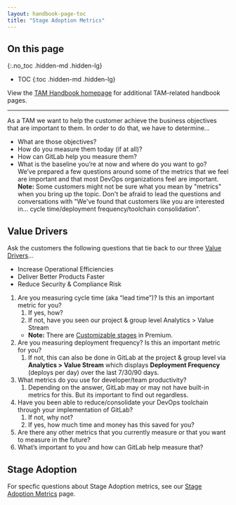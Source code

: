 ```yaml
---
layout: handbook-page-toc
title: "Stage Adoption Metrics"
---
```


## On this page

{:.no_toc .hidden-md .hidden-lg}

- TOC
{:toc .hidden-md .hidden-lg}

View the [TAM Handbook homepage](/handbook/customer-success/tam/) for additional TAM-related handbook pages.

- - -

As a TAM we want to help the customer achieve the business objectives that are important to them. In order to do that, we have to determine…
* What are those objectives?
* How do you measure them today (if at all)?
* How can GitLab help you measure them?
* What is the baseline you’re at now and where do you want to go?  
We’ve prepared a few questions around some of the metrics that we feel are important and that most DevOps organizations feel are important.  
**Note:** Some customers might not be sure what you mean by "metrics" when you bring up the topic. Don't be afraid to lead the questions and conversations with "We've found that customers like you are interested in... cycle time/deployment frequency/toolchain consolidation". 

## Value Drivers
Ask the customers the following questions that tie back to our three [Value Drivers](/handbook/sales/command-of-the-message/#customer-value-drivers)…
* Increase Operational Efficiencies
* Deliver Better Products Faster
* Reduce Security & Compliance Risk  

1. Are you measuring cycle time (aka “lead time”)? Is this an important metric for you?
   1. If yes, how?
   1. If not, have you seen our project & group level Analytics > Value Stream
   * **Note:** There are [Customizable stages](https://docs.gitlab.com/ee/user/analytics/value_stream_analytics.html#customizable-value-stream-analytics) in Premium.
1. Are you measuring deployment frequency? Is this an important metric for you?
   1. If not, this can also be done in GitLab at the project & group level via **Analytics > Value Stream** which displays **Deployment Frequency** (deploys per day) over the last 7/30/90 days.
1. What metrics do you use for developer/team productivity?
   1. Depending on the answer, GitLab may or may not have built-in metrics for this. But its important to find out regardless.
1. Have you been able to reduce/consolidate your DevOps toolchain through your implementation of GitLab?
   1. If not, why not?
   1. If yes, how much time and money has this saved for you?
1. Are there any other metrics that you currently measure or that you want to measure in the future?
1. What’s important to you and how can GitLab help measure that?

## Stage Adoption
For specfic questions about Stage Adoption metrics, see our [Stage Adoption Metrics](/handbook/customer-success/tam/stage-adoption/) page.
